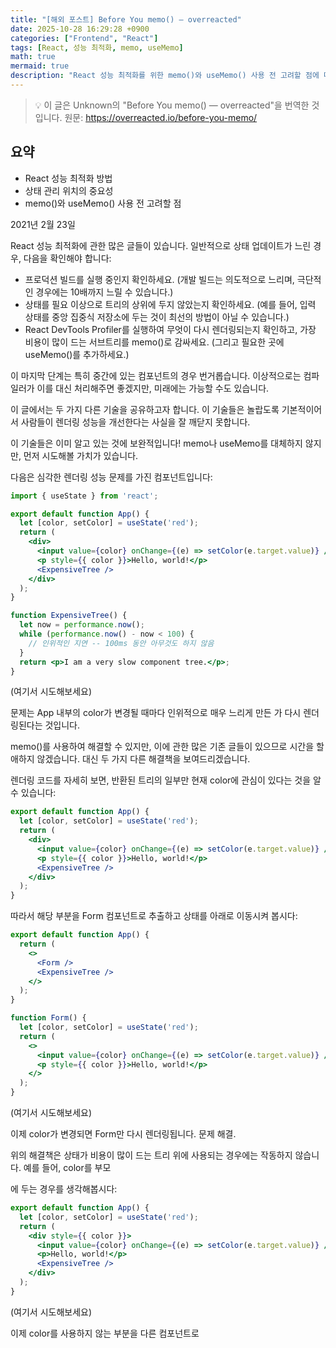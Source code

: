 ```yaml
---
title: "[해외 포스트] Before You memo() — overreacted"
date: 2025-10-28 16:29:28 +0900
categories: ["Frontend", "React"]
tags: [React, 성능 최적화, memo, useMemo]
math: true
mermaid: true
description: "React 성능 최적화를 위한 memo()와 useMemo() 사용 전 고려할 점에 대한 설명"
---
```


> 💡 이 글은 Unknown의 "Before You memo() — overreacted"을 번역한 것입니다.
> 원문: https://overreacted.io/before-you-memo/

## 요약
- React 성능 최적화 방법
- 상태 관리 위치의 중요성
- memo()와 useMemo() 사용 전 고려할 점

2021년 2월 23일

React 성능 최적화에 관한 많은 글들이 있습니다. 일반적으로 상태 업데이트가 느린 경우, 다음을 확인해야 합니다:

- 프로덕션 빌드를 실행 중인지 확인하세요. (개발 빌드는 의도적으로 느리며, 극단적인 경우에는 10배까지 느릴 수 있습니다.)
- 상태를 필요 이상으로 트리의 상위에 두지 않았는지 확인하세요. (예를 들어, 입력 상태를 중앙 집중식 저장소에 두는 것이 최선의 방법이 아닐 수 있습니다.)
- React DevTools Profiler를 실행하여 무엇이 다시 렌더링되는지 확인하고, 가장 비용이 많이 드는 서브트리를 memo()로 감싸세요. (그리고 필요한 곳에 useMemo()를 추가하세요.)

이 마지막 단계는 특히 중간에 있는 컴포넌트의 경우 번거롭습니다. 이상적으로는 컴파일러가 이를 대신 처리해주면 좋겠지만, 미래에는 가능할 수도 있습니다.

이 글에서는 두 가지 다른 기술을 공유하고자 합니다. 이 기술들은 놀랍도록 기본적이어서 사람들이 렌더링 성능을 개선한다는 사실을 잘 깨닫지 못합니다.

이 기술들은 이미 알고 있는 것에 보완적입니다! memo나 useMemo를 대체하지 않지만, 먼저 시도해볼 가치가 있습니다.

다음은 심각한 렌더링 성능 문제를 가진 컴포넌트입니다:

```jsx
import { useState } from 'react';

export default function App() {
  let [color, setColor] = useState('red');
  return (
    <div>
      <input value={color} onChange={(e) => setColor(e.target.value)} />
      <p style={{ color }}>Hello, world!</p>
      <ExpensiveTree />
    </div>
  );
}

function ExpensiveTree() {
  let now = performance.now();
  while (performance.now() - now < 100) {
    // 인위적인 지연 -- 100ms 동안 아무것도 하지 않음
  }
  return <p>I am a very slow component tree.</p>;
}
```

(여기서 시도해보세요)

문제는 App 내부의 color가 변경될 때마다 인위적으로 매우 느리게 만든 <ExpensiveTree />가 다시 렌더링된다는 것입니다.

memo()를 사용하여 해결할 수 있지만, 이에 관한 많은 기존 글들이 있으므로 시간을 할애하지 않겠습니다. 대신 두 가지 다른 해결책을 보여드리겠습니다.

렌더링 코드를 자세히 보면, 반환된 트리의 일부만 현재 color에 관심이 있다는 것을 알 수 있습니다:

```jsx
export default function App() {
  let [color, setColor] = useState('red');
  return (
    <div>
      <input value={color} onChange={(e) => setColor(e.target.value)} />
      <p style={{ color }}>Hello, world!</p>
      <ExpensiveTree />
    </div>
  );
}
```

따라서 해당 부분을 Form 컴포넌트로 추출하고 상태를 아래로 이동시켜 봅시다:

```jsx
export default function App() {
  return (
    <>
      <Form />
      <ExpensiveTree />
    </>
  );
}

function Form() {
  let [color, setColor] = useState('red');
  return (
    <>
      <input value={color} onChange={(e) => setColor(e.target.value)} />
      <p style={{ color }}>Hello, world!</p>
    </>
  );
}
```

(여기서 시도해보세요)

이제 color가 변경되면 Form만 다시 렌더링됩니다. 문제 해결.

위의 해결책은 상태가 비용이 많이 드는 트리 위에 사용되는 경우에는 작동하지 않습니다. 예를 들어, color를 부모 <div>에 두는 경우를 생각해봅시다:

```jsx
export default function App() {
  let [color, setColor] = useState('red');
  return (
    <div style={{ color }}>
      <input value={color} onChange={(e) => setColor(e.target.value)} />
      <p>Hello, world!</p>
      <ExpensiveTree />
    </div>
  );
}
```

(여기서 시도해보세요)

이제 color를 사용하지 않는 부분을 다른 컴포넌트로 